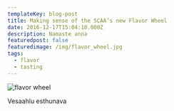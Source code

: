 ```yaml
---
templateKey: blog-post
title: Making sense of the SCAA’s new Flavor Wheel
date: 2016-12-17T15:04:10.000Z
description: Namaste anna
featuredpost: false
featuredimage: /img/flavor_wheel.jpg
tags:
  - flavor
  - tasting
---
```

![flavor wheel](/img/flavor_wheel.jpg)

Vesaahlu esthunava